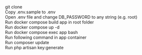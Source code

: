 git clone  
Copy .env.sample to .env  
Open .env file and change DB_PASSWORD to any string (e.g. root)  
Run docker compose build app in root folder  
Run docker compose up -d  
Run docker compose exec app bash  
Run following command in app container  
Run composer update  
Run php artisan key:generate  
